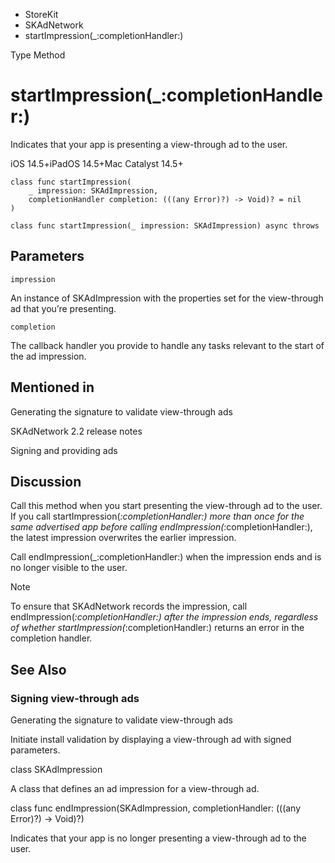 

- StoreKit
- SKAdNetwork
-  startImpression(\_:completionHandler:) 

Type Method

# startImpression(\_:completionHandler:)

Indicates that your app is presenting a view-through ad to the user.

iOS 14.5+iPadOS 14.5+Mac Catalyst 14.5+

``` source
class func startImpression(
    _ impression: SKAdImpression,
    completionHandler completion: (((any Error)?) -> Void)? = nil
)
```

``` source
class func startImpression(_ impression: SKAdImpression) async throws
```

## Parameters 

`impression`  

An instance of SKAdImpression with the properties set for the view-through ad that you’re presenting.

`completion`  

The callback handler you provide to handle any tasks relevant to the start of the ad impression.

## Mentioned in 

Generating the signature to validate view-through ads

SKAdNetwork 2.2 release notes

Signing and providing ads

## Discussion

Call this method when you start presenting the view-through ad to the user. If you call startImpression(_:completionHandler:) more than once for the same advertised app before calling endImpression(_:completionHandler:), the latest impression overwrites the earlier impression.

Call endImpression(_:completionHandler:) when the impression ends and is no longer visible to the user.

Note

To ensure that SKAdNetwork records the impression, call endImpression(_:completionHandler:) after the impression ends, regardless of whether startImpression(_:completionHandler:) returns an error in the completion handler.

## See Also

### Signing view-through ads

Generating the signature to validate view-through ads

Initiate install validation by displaying a view-through ad with signed parameters.

class SKAdImpression

A class that defines an ad impression for a view-through ad.

class func endImpression(SKAdImpression, completionHandler: (((any Error)?) -> Void)?)

Indicates that your app is no longer presenting a view-through ad to the user.

